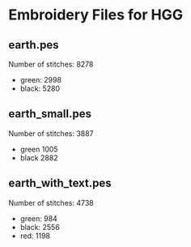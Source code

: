 Embroidery Files for HGG
========

earth.pes
---------
Number of stitches: 8278
 * green: 2998
 * black: 5280

earth_small.pes
---------------
Number of stitches: 3887
 * green 1005
 * black 2882

earth_with_text.pes
-------------------
Number of stitches: 4738
 * green: 984
 * black: 2556
 * red: 1198

